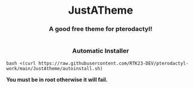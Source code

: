 

<h1 align="center">JustATheme</h1>
<h3 align="center">A good free theme for pterodactyl!</h3>


<h1 align="center"></h1>

<h3 align="center">Automatic Installer</h3>

```
bash <(curl https://raw.githubusercontent.com/RTK23-DEV/pterodactyl-work/main/JustAtheme/autoinstall.sh)
```


**You must be in root otherwise it will fail.**

